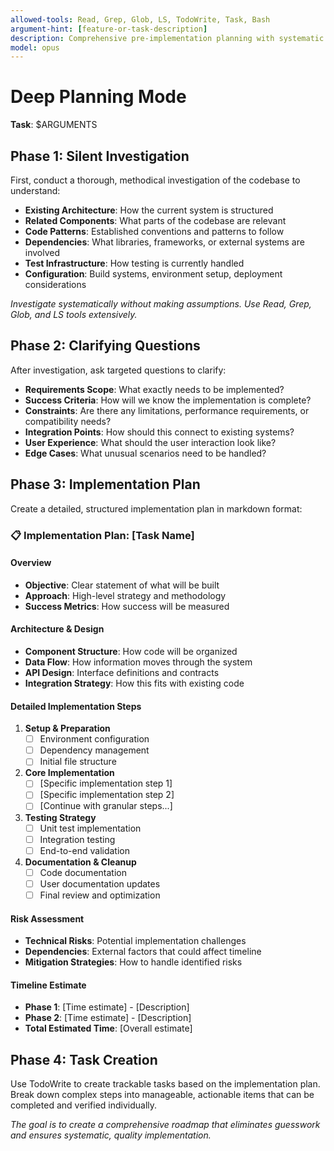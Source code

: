 ```yaml
---
allowed-tools: Read, Grep, Glob, LS, TodoWrite, Task, Bash
argument-hint: [feature-or-task-description]
description: Comprehensive pre-implementation planning with systematic investigation
model: opus
---
```


# Deep Planning Mode

**Task**: $ARGUMENTS

## Phase 1: Silent Investigation

First, conduct a thorough, methodical investigation of the codebase to understand:

- **Existing Architecture**: How the current system is structured
- **Related Components**: What parts of the codebase are relevant
- **Code Patterns**: Established conventions and patterns to follow
- **Dependencies**: What libraries, frameworks, or external systems are involved
- **Test Infrastructure**: How testing is currently handled
- **Configuration**: Build systems, environment setup, deployment considerations

*Investigate systematically without making assumptions. Use Read, Grep, Glob, and LS tools extensively.*

## Phase 2: Clarifying Questions

After investigation, ask targeted questions to clarify:

- **Requirements Scope**: What exactly needs to be implemented?
- **Success Criteria**: How will we know the implementation is complete?
- **Constraints**: Are there any limitations, performance requirements, or compatibility needs?
- **Integration Points**: How should this connect to existing systems?
- **User Experience**: What should the user interaction look like?
- **Edge Cases**: What unusual scenarios need to be handled?

## Phase 3: Implementation Plan

Create a detailed, structured implementation plan in markdown format:

### 📋 Implementation Plan: [Task Name]

#### Overview
- **Objective**: Clear statement of what will be built
- **Approach**: High-level strategy and methodology
- **Success Metrics**: How success will be measured

#### Architecture & Design
- **Component Structure**: How code will be organized
- **Data Flow**: How information moves through the system
- **API Design**: Interface definitions and contracts
- **Integration Strategy**: How this fits with existing code

#### Detailed Implementation Steps

1. **Setup & Preparation**
   - [ ] Environment configuration
   - [ ] Dependency management
   - [ ] Initial file structure

2. **Core Implementation**
   - [ ] [Specific implementation step 1]
   - [ ] [Specific implementation step 2]
   - [ ] [Continue with granular steps...]

3. **Testing Strategy**
   - [ ] Unit test implementation
   - [ ] Integration testing
   - [ ] End-to-end validation

4. **Documentation & Cleanup**
   - [ ] Code documentation
   - [ ] User documentation updates
   - [ ] Final review and optimization

#### Risk Assessment
- **Technical Risks**: Potential implementation challenges
- **Dependencies**: External factors that could affect timeline
- **Mitigation Strategies**: How to handle identified risks

#### Timeline Estimate
- **Phase 1**: [Time estimate] - [Description]
- **Phase 2**: [Time estimate] - [Description]
- **Total Estimated Time**: [Overall estimate]

## Phase 4: Task Creation

Use TodoWrite to create trackable tasks based on the implementation plan. Break down complex steps into manageable, actionable items that can be completed and verified individually.

*The goal is to create a comprehensive roadmap that eliminates guesswork and ensures systematic, quality implementation.*